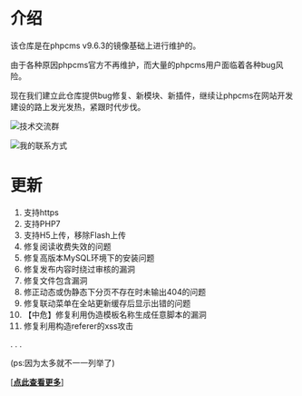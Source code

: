 # 介绍
该仓库是在phpcms v9.6.3的镜像基础上进行维护的。

由于各种原因phpcms官方不再维护，而大量的phpcms用户面临着各种bug风险。

现在我们建立此仓库提供bug修复、新模块、新插件，继续让phpcms在网站开发建设的路上发光发热，紧跟时代步伐。

![技术交流群](https://images.gitee.com/uploads/images/2021/0130/012938_88fe6d00_4966.png "技术交流群.png")

![我的联系方式](https://images.gitee.com/uploads/images/2021/0130/012958_570555d1_4966.png "我的联系方式.png")


# 更新
1. 支持https
2. 支持PHP7
3. 支持H5上传，移除Flash上传
4. 修复阅读收费失效的问题
5. 修复高版本MySQL环境下的安装问题
6. 修复发布内容时绕过审核的漏洞
7. 修复文件包含漏洞
8. 修正动态或伪静态下分页不存在时未输出404的问题
9. 修复联动菜单在全站更新缓存后显示出错的问题
10. 【中危】修复利用伪造模板名称生成任意脚本的漏洞
11. 修复利用构造referer的xss攻击

. . . 

(ps:因为太多就不一一列举了)

[[**点此查看更多**]](https://gitee.com/phpcms/phpcms/commits/master)
